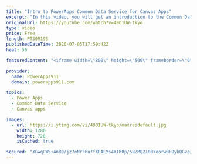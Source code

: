 ```yaml
---
title: "Intro to PowerApps Common Data Service for Canvas Apps"
excerpt: "In this video, you will get an introduction to the Common Data Service (CDS) for Power Apps from a canvas apps perspective. We will create an entity, learn about field types, business rules, relationships, views, build a simple app, and set security on it. Not a be all, end all video but enough to get"
originalUrl: https://youtube.com/watch?v=49O1UW-tkyo
type: video
price: Free
length: PT30M19S
publishedDateTime: 2020-07-05T17:59:42Z
heat: 56

featuredContent: "<iframe width=\"800\" height=\"500\" frameborder=\"0\" src=\"https://www.youtube.com/embed/49O1UW-tkyo\" allow=\"accelerometer; autoplay; encrypted-media; gyroscope; picture-in-picture\" allowfullscreen></iframe>"

provider:
  name: PowerApps911
  domain: powerapps911.com

topics:
  - Power Apps
  - Common Data Service
  - Canvas apps

images:
  - url: https://i.ytimg.com/vi/49O1UW-tkyo/maxresdefault.jpg
    width: 1280
    height: 720
    isCached: true

secured: "XGwqCW5+AnR0/jz7oNrF6u7fXFAEYs4XTR0p/5BZMQ2I0BYeorwBFOybQGvo3GkhVKRjksZqI6kS7s7Mtzn0QH4SsF5/8a8+p/GNtslPkcYzbHWtgFJqnw1opq7Hns0O6TlYCBPMt/EeeElWt1ARFZfTNN9j5nPTjvmv0sDeTAcUtREtynLSv5tBi/sUB7C9SywvUujdO5vzFCu5P2L31fnhc6tnAtywXop1Ugpg6frDpt41/OHjyJ9VMHBPN2I7FtuRWWgFn08iX/VnxR8jtZmIcr2YpMu4CtO0y8iWFOoLM3bHZoFE68YTZHbQiQKkMYZKPmWxONuIocSjmnTEKIvXUOPfpcZPuBX+EKVQdDS31phDQ55O4hG3JT8RBBogj7ASjeK5h9em4g8sMTrvhQal65TaWyFYLZcsBlNhWxI=;rTy/U9kRMnpsXcVESxJO9A=="
---
```


